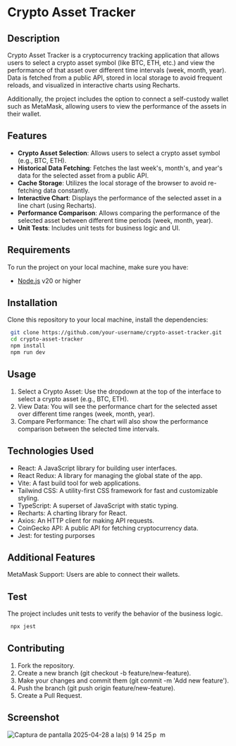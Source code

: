 # Crypto Asset Tracker

## Description

Crypto Asset Tracker is a cryptocurrency tracking application that allows users to select a crypto asset symbol (like BTC, ETH, etc.) and view the performance of that asset over different time intervals (week, month, year). Data is fetched from a public API, stored in local storage to avoid frequent reloads, and visualized in interactive charts using Recharts.

Additionally, the project includes the option to connect a self-custody wallet such as MetaMask, allowing users to view the performance of the assets in their wallet.

## Features

- **Crypto Asset Selection**: Allows users to select a crypto asset symbol (e.g., BTC, ETH).
- **Historical Data Fetching**: Fetches the last week's, month's, and year's data for the selected asset from a public API.
- **Cache Storage**: Utilizes the local storage of the browser to avoid re-fetching data constantly.
- **Interactive Chart**: Displays the performance of the selected asset in a line chart (using Recharts).
- **Performance Comparison**: Allows comparing the performance of the selected asset between different time periods (week, month, year).
- **Unit Tests**: Includes unit tests for business logic and UI.

## Requirements

To run the project on your local machine, make sure you have:

- [Node.js](https://nodejs.org/en/) v20 or higher

## Installation

Clone this repository to your local machine, install the dependencies:

  ```bash
   git clone https://github.com/your-username/crypto-asset-tracker.git
   cd crypto-asset-tracker
   npm install
   npm run dev
  ```

## Usage
1. Select a Crypto Asset: Use the dropdown at the top of the interface to select a crypto asset (e.g., BTC, ETH).
2. View Data: You will see the performance chart for the selected asset over different time ranges (week, month, year).
3. Compare Performance: The chart will also show the performance comparison between the selected time intervals.

## Technologies Used
- React: A JavaScript library for building user interfaces.
- React Redux: A library for managing the global state of the app.
- Vite: A fast build tool for web applications.
- Tailwind CSS: A utility-first CSS framework for fast and customizable styling.
- TypeScript: A superset of JavaScript with static typing.
- Recharts: A charting library for React.
- Axios: An HTTP client for making API requests.
- CoinGecko API: A public API for fetching cryptocurrency data.
- Jest: for testing purporses

## Additional Features
MetaMask Support: Users are able to connect their wallets.

## Test
The project includes unit tests to verify the behavior of the business logic.

  ```bash
   npx jest 
  ```

## Contributing
1. Fork the repository.
2. Create a new branch (git checkout -b feature/new-feature).
3. Make your changes and commit them (git commit -m 'Add new feature').
4. Push the branch (git push origin feature/new-feature).
5. Create a Pull Request.

## Screenshot
![Captura de pantalla 2025-04-28 a la(s) 9 14 25 p  m](https://github.com/user-attachments/assets/74200fc8-4549-45b5-b58d-9d1106e96c8f)

